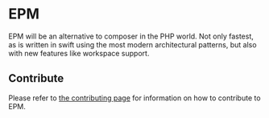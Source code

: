 # EPM

EPM will be an alternative to composer in the PHP world. Not only fastest, as is written in swift using the most modern architectural patterns, but also with new features like workspace support.

## Contribute

Please refer to [the contributing page](.github/CONTRIBUTING.md) for information on how to contribute to EPM.
